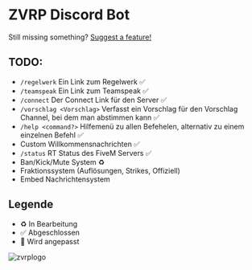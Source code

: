 # ZVRP Discord Bot
Still missing something? [Suggest a feature!](https://github.com/Kenshiin13/ZVRP/issues)


## TODO:
- `/regelwerk` Ein Link zum Regelwerk ✅
- `/teamspeak` Ein Link zum Teamspeak ✅
- `/connect` Der Connect Link für den Server ✅
- `/vorschlag <Vorschlag>` Verfasst ein Vorschlag für den Vorschlag Channel, bei dem man abstimmen kann ✅
- `/help <command?>` Hilfemenü zu allen Befehelen, alternativ zu einem einzelnen Befehl ✅
- Custom Willkommensnachrichten ✅
- `/status` RT Status des FiveM Servers ✅
- Ban/Kick/Mute System ♻️
- Fraktionssystem (Auflösungen, Strikes, Offiziell)
- Embed Nachrichtensystem


## Legende
- ♻️ In Bearbeitung
- ✅ Abgeschlossen
- 🚧 Wird angepasst

![zvrplogo](https://user-images.githubusercontent.com/63159154/139959570-8f18fabf-6d5f-4008-baf7-59ccca487dc5.gif)
